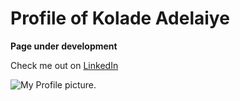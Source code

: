 # Profile of Kolade Adelaiye

**Page under development**

Check me out on [LinkedIn](https://www.linkedin.com/in/koladeadelaiye/)

![My Profile picture.](https://myoctocat.com/assets/images/base-octocat.svg)

